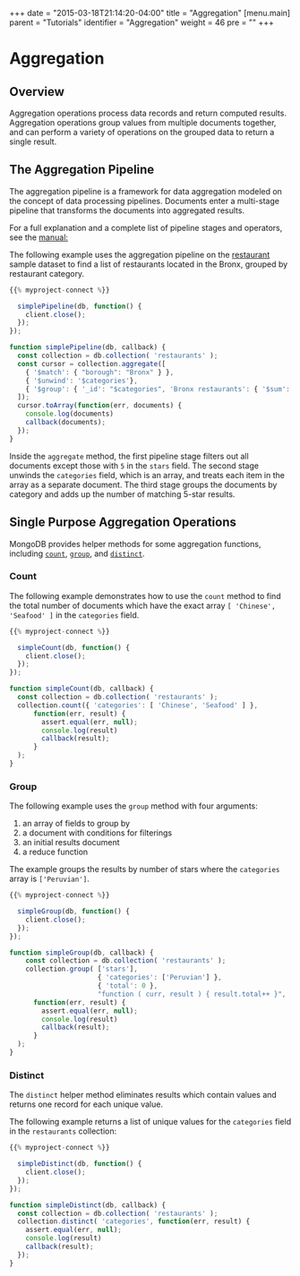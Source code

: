 +++
date = "2015-03-18T21:14:20-04:00"
title = "Aggregation"
[menu.main]
  parent = "Tutorials"
  identifier = "Aggregation"
  weight = 46
  pre = "<i class='fa'></i>"
+++

# Aggregation

## Overview

Aggregation operations process data records and return
computed results. Aggregation operations group values from
multiple documents together, and can perform a variety of
operations on the grouped data to return a single result.

## The Aggregation Pipeline

The aggregation pipeline is a framework for data aggregation
modeled on the concept of data processing pipelines. Documents
enter a multi-stage pipeline that transforms the documents into
aggregated results.

For a full explanation and a complete list of pipeline stages
and operators, see the
[manual:](https://docs.mongodb.com/manual/core/aggregation-pipeline/)

The following example uses the aggregation pipeline on the
[restaurant](https://docs.mongodb.org/getting-started/node/import-data/) 
sample dataset to find a list of restaurants located in the Bronx,
grouped by restaurant category.

```js
{{% myproject-connect %}}

  simplePipeline(db, function() {
    client.close();
  });
});

function simplePipeline(db, callback) {
  const collection = db.collection( 'restaurants' );
  const cursor = collection.aggregate([
    { '$match': { "borough": "Bronx" } },
    { '$unwind': '$categories'},
    { '$group': { '_id': "$categories", 'Bronx restaurants': { '$sum': 1 } } }
  ]);
  cursor.toArray(function(err, documents) {
    console.log(documents)
    callback(documents);
  });
}
```

Inside the ``aggregate`` method, the first pipeline stage filters out
all documents except those with ``5`` in the ``stars`` field. The
second stage unwinds the ``categories`` field, which is an array, and
treats each item in the array as a separate document. The third stage
groups the documents by category and adds up the number of matching
5-star results.

## Single Purpose Aggregation Operations

MongoDB provides helper methods for some aggregation functions,
including [``count``](https://docs.mongodb.com/manual/reference/command/count/), 
[``group``](https://docs.mongodb.com/manual/reference/command/group/), 
and [``distinct``](https://docs.mongodb.com/manual/reference/command/distinct/).

### Count

The following example demonstrates how to use the ``count`` method to
find the total number of documents which have the exact array
``[ 'Chinese', 'Seafood' ]`` in the ``categories`` field.

```js
{{% myproject-connect %}}

  simpleCount(db, function() {
    client.close();
  });
});

function simpleCount(db, callback) {
  const collection = db.collection( 'restaurants' );
  collection.count({ 'categories': [ 'Chinese', 'Seafood' ] },	  
	  function(err, result) {
        assert.equal(err, null);
        console.log(result)
        callback(result);
      }
  );
}
```

### Group

The following example uses the ``group`` method with four
arguments: 

1. an array of fields to group by
2. a document with conditions for filterings
3. an initial results document
4. a reduce function

The example groups the results by number of stars where the ``categories``
array is ``['Peruvian']``.

```js
{{% myproject-connect %}}

  simpleGroup(db, function() {
    client.close();
  });
});

function simpleGroup(db, callback) {
    const collection = db.collection( 'restaurants' );
    collection.group( ['stars'], 
                      { 'categories': ['Peruvian'] }, 
                      { 'total': 0 },
                      "function ( curr, result ) { result.total++ }", 
      function(err, result) {
        assert.equal(err, null);
        console.log(result)
        callback(result);
      }
  );
}
```

### Distinct

The ``distinct`` helper method eliminates results which contain
values and returns one record for each unique value.

The following example returns a list of unique values for the
``categories`` field in the ``restaurants`` collection:

```js
{{% myproject-connect %}}

  simpleDistinct(db, function() {
    client.close();
  });
});

function simpleDistinct(db, callback) {
  const collection = db.collection( 'restaurants' );
  collection.distinct( 'categories', function(err, result) {
    assert.equal(err, null);
    console.log(result)
    callback(result);
  });
}
```
